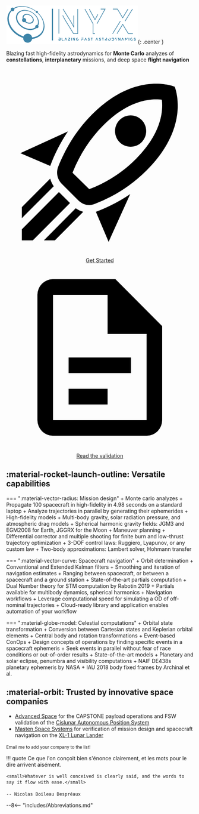 ![Nyx logo](assets/logo.png){: .center }

<p class="pitch">Blazing fast high-fidelity astrodynamics for <b class="emph">Monte Carlo</b> analyzes of <b class="emph">constellations</b>, <b class="emph">interplanetary</b> missions, and deep space <b class="emph">flight navigation</b></p>

<p style="text-align:center">
    <a class="md-button md-button--primary" href="/tutorial/1.-Getting-started/"><span class="twemoji"><svg xmlns="http://www.w3.org/2000/svg" viewBox="0 0 24 24"><path d="M13.13 22.19l-1.63-3.83c1.57-.58 3.04-1.36 4.4-2.27l-2.77 6.1M5.64 12.5l-3.83-1.63 6.1-2.77C7 9.46 6.22 10.93 5.64 12.5M19.22 4c.28 0 .53 0 .74.05.17 1.39-.02 4.25-3.3 7.53-1.7 1.71-3.73 3.02-6.01 3.89l-2.15-2.1c.92-2.31 2.23-4.34 3.92-6.03C15.18 4.58 17.64 4 19.22 4m0-2c-1.98 0-4.98.69-8.22 3.93-2.19 2.19-3.5 4.6-4.35 6.71-.28.75-.09 1.57.46 2.13l2.13 2.12c.38.38.89.61 1.42.61.23 0 .47-.06.7-.15A19.1 19.1 0 0018.07 13c5.66-5.66 3.54-10.61 3.54-10.61S20.7 2 19.22 2m-4.68 7.46c-.78-.78-.78-2.05 0-2.83s2.05-.78 2.83 0c.77.78.78 2.05 0 2.83-.78.78-2.05.78-2.83 0m-5.66 7.07l-1.41-1.41 1.41 1.41M6.24 22l3.64-3.64c-.34-.09-.67-.24-.97-.45L4.83 22h1.41M2 22h1.41l4.77-4.76-1.42-1.41L2 20.59V22m0-2.83l4.09-4.08c-.21-.3-.36-.62-.45-.97L2 17.76v1.41z"></path></svg></span> Get Started</a>
    <a class="md-button" href="/validation/"><span class="twemoji"><svg xmlns="http://www.w3.org/2000/svg" viewBox="0 0 24 24"><path d="M6 2a2 2 0 00-2 2v16a2 2 0 002 2h12a2 2 0 002-2V8l-6-6H6m0 2h7v5h5v11H6V4m2 8v2h8v-2H8m0 4v2h5v-2H8z"></path></svg></span> Read the validation</a>
</p>

## :material-rocket-launch-outline: Versatile capabilities

=== ":material-vector-radius: Mission design"
    + <span class="emph">Monte carlo analyzes</span>
        + Propagate 100 spacecraft in high-fidelity in 4.98 seconds on a standard laptop
        + Analyze trajectories in parallel by generating their ephemerides
    + <span class="emph">High-fidelity models</span>
        + Multi-body gravity, solar radiation pressure, and atmospheric drag models
        + Spherical harmonic gravity fields: JGM3 and EGM2008 for Earth, JGGRX for the Moon
    + <span class="emph">Maneuver planning</span>
        + Differential corrector and multiple shooting for finite burn and low-thrust trajectory optimization
        + 3-DOF control laws: Ruggiero, Lyapunov, or any custom law
        + Two-body approximations: Lambert solver, Hohmann transfer

=== ":material-vector-curve: Spacecraft navigation"
    + <span class="emph">Orbit determination</span>
        + Conventional and Extended Kalman filters
        + Smoothing and iteration of navigation estimates
        + Ranging between spacecraft, or between a spacecraft and a ground station
    + <span class="emph">State-of-the-art partials computation</span>
        + Dual Number theory for STM computation by Rabotin 2019
        + Partials available for multibody dynamics, spherical harmonics
    + <span class="emph">Navigation workflows</span>
        + Leverage computational speed for simulating a OD of off-nominal trajectories
        + Cloud-ready library and application enables automation of your workflow

=== ":material-globe-model: Celestial computations"
    + <span class="emph">Orbital state transformation</span>
        + Conversion between Cartesian states and Keplerian orbital elements
        + Central body and rotation transformations
    + <span class="emph">Event-based ConOps</span>
        + Design concepts of operations by finding specific events in a spacecraft ephemeris
        + Seek events in parallel without fear of race conditions or out-of-order results
    + <span class="emph">State-of-the-art models</span>
        + Planetary and solar eclipse, penumbra and visibility computations
        + NAIF DE438s planetary ephemeris by NASA
        + IAU 2018 body fixed frames by Archinal et al.


## :material-orbit: Trusted by innovative space companies
+ [Advanced Space](https://advancedspace.com/) for the CAPSTONE payload operations and FSW validation of the [Cislunar Autonomous Position System](https://advancedspace.com/caps/)
+ [Masten Space Systems](https://masten.aero/) for verification of mission design and spacecraft navigation on the [XL-1 Lunar Lander](https://masten.aero/lunar-lander/)

<small>Email me to add your company to the list!</small>

<!-- Keep below -->
!!! quote
    Ce que l'on conçoit bien s'énonce clairement, et les mots pour le dire arrivent aisément.

    <small>Whatever is well conceived is clearly said, and the words to say it flow with ease.</small>

    -- Nicolas Boileau Despréaux

--8<-- "includes/Abbreviations.md"